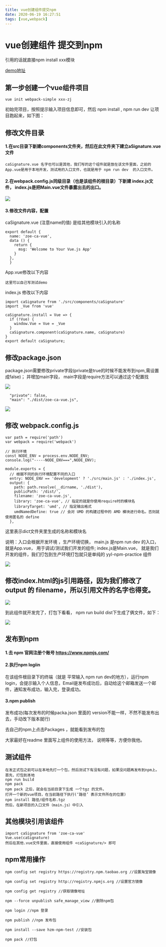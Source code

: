 ```yaml
---
title: vue创建组件提交npm
date: 2020-06-19 16:27:51
tags: [vue,webpack]
---
```


# vue创建组件 提交到npm

引用的话就直接npm install xxx模块

[demo地址](https://github.com/AsummerCat/zoe-ca-vue)

## 第一步创建一个vue组件项目

```
vue init webpack-simple xxx-zj
```

初始完项目，按照提示输入项目信息即可，然后 npm install , npm run dev 让项目跑起来，如下图：

## 修改文件目录

#### 1.在src目录下新建components文件夹，然后在此文件夹下建立aSignature.vue文件

```
caSignature.vue 名字也可以是其他，我们写的这个组件就是放在该文件里面，之前的App.vue是用于本地开发，测试用的入口文件，也就是用于 npm run dev  的入口文件。
```

<!--more-->

#### 2.在webpack.config.js同级目录（也是该组件的根目录）下新建 index.js文件， index.js是把Main.vue文件暴露出去的出口。

![](/img/2020-06-19/1.png)

#### 3.修改文件内容，配置

caSignature.vue (注意name的值) 是给其他模块引入的名称

```
export default {
  name: 'zoe-ca-vue',
  data () {
    return {
      msg: 'Welcome to Your Vue.js App'
    }
  },
  }
```

App.vue修改以下内容

```
这里可以自己写测试demo
```

index.js 修改以下内容

```
import caSignature from './src/components/caSignature'
import _Vue from 'vue'

caSignature.install = Vue => {
  if (!Vue) {
    window.Vue = Vue = _Vue
  }
  caSignature.component(caSignature.name, caSignature)
}
export default caSignature;

```

## 修改package.json

package.json需要修改private字段(private是true的时候不能发布到npm,需设置成false)； 并增加main字段， main字段是require方法可以通过这个配置找

![](/img/2020-06-19/3.png)

```
  "private": false,
  "main": "./dist/zoe-ca-vue.js",
```

![](/img/2020-06-19/2.png)

## 修改 webpack.config.js

```
var path = require('path')
var webpack = require('webpack')

// 执行环境
const NODE_ENV = process.env.NODE_ENV;
console.log("-----NODE_ENV===",NODE_ENV);

module.exports = {
  // 根据不同的执行环境配置不同的入口
  entry: NODE_ENV == 'development' ? './src/main.js' : './index.js',
  output: {
    path: path.resolve(__dirname, './dist'),
    publicPath: '/dist/',
    filename: 'zoe-ca-vue.js',
    library: 'zoe-ca-vue', // 指定的就是你使用require时的模块名
    libraryTarget: 'umd', // 指定输出格式
    umdNamedDefine: true // 会对 UMD 的构建过程中的 AMD 模块进行命名。否则就使用匿名的 define
  },
```

这里表示dict文件夹里生成的名称和模块名

说明：入口会根据开发环境 ，生产环境切换， main.js 是npm run dev 的入口，就是App.vue， 用于调试/测试我们开发的组件;  index.js是Main.vue， 就是我们开发的组件，我们打包到生产环境打包就只是单纯的 yyl-npm-practice 组件

![](/img/2020-06-19/4.png)

## 修改index.html的js引用路径，因为我们修改了output 的 filename，所以引用文件的名字也得变。

![](/img/2020-06-19/5.png)

到此组件就开发完了，打包下看看， npm run build dist下生成了俩文件，如下：

![](/img/2020-06-19/6.png)

## 发布到npm

#### 1.去 npm 官网注册个账号 https://www.npmjs.com/

#### 2.执行npm logiin

在该组件根目录下的终端（就是 平常输入 npm run dev的地方），运行npm login，会提示输入个人信息，Email是发布成功后，自动给这个邮箱发送一个邮件，通知发布成功，输入完，登录成功。

#### 3.npm publish

发布成功(每次发布的时候packa.json 里面的 version不能一样，不然不能发布出去，手动改下版本就行)

去自己的npm上点击Packages ，就能看到发布的包

大家最好在readme 里面写上组件的使用方法， 说明等等，方便你我他。

## 测试组件

```
在发正式包之前可以在本地先打一个包，然后测试下有没有问题，如果没问题再发布到npm上。
首先，打包到本地
npm run build
npm pack
npm pack 之后，就会在当前目录下生成 一个tgz 的文件。
打开一个新的vue项目，在当前路径下执行(‘路径’ 表示文件所在的位置)
npm install 路径/组件名称.tgz
然后，在新项目的入口文件（main.js）中引入
```

## 其他模块引用该组件

```
import caSignature from 'zoe-ca-vue'
Vue.use(caSignature)
然后在其他.vue文件里面，直接使用组件 <caSignature/> 即可
```

## npm常用操作

```
npm config set registry https://registry.npm.taobao.org //设置淘宝镜像

npm config set registry http://registry.npmjs.org //设置官方镜像

npm config get registry //获取镜像地址

npm --force unpublish safe_manage_view //删除npm包

npm login //npm 登录

npm publish //npm 发布包

npm install --save hzm-npm-test //安装包

npm pack //打包
```



